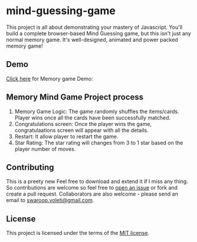 # mind-guessing-game
This project is all about demonstrating your mastery of Javascript. You'll build a complete browser-based Mind Guessing game, but this isn't just any normal memory game. It's well-designed, animated and power packed memory game!

## Demo
[Click here](memory-game-demo.mov) for Memory game Demo:


## Memory Mind Game Project process

1. Memory Game Logic: The game randomly shuffles the items/cards. Player wins once all the cards have been successfully matched.
2. Congratulations screen: Once the player wins the game, congratulaations screen will appear with all the details.
3. Restart: It allow player to restart the game. 
4. Star Rating: The star rating will changes from 3 to 1 star based on the player number of moves.

## Contributing

This is a preety new Feel free to download and extend it if I miss any thing. So contributions are welcome so feel free to [open an issue](https://github.com/voletiswaroop/mind-guessing-game/issues) or fork and create a pull request. Collaborators are also welcome - please send an email to swaroop.voleti@gmail.com.

## License 

This project is licensed under the terms of the [MIT license](https://github.com/voletiswaroop/mind-guessing-game/blob/master/LICENSE).
